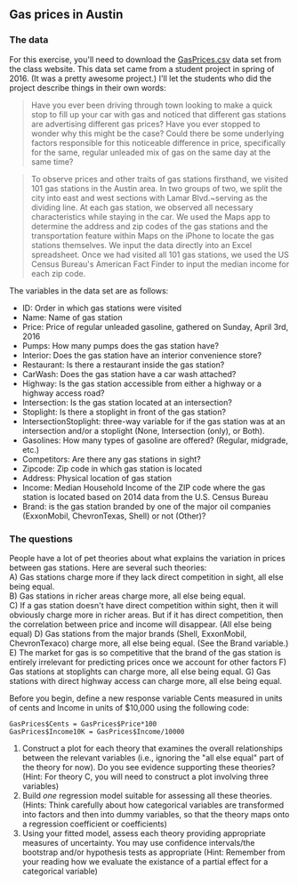 ## Gas prices in Austin   

### The data

For this exercise, you'll need to download the [GasPrices.csv](http://jaredsmurray.github.io/sta371h/data/GasPrices.csv) data set from the class website.  This data set came from a student project in spring of 2016.  (It was a pretty awesome project.)  I'll let the students who did the project describe things in their own words:

> Have you ever been driving through town looking to make a quick stop to fill up your car with gas and noticed that different gas stations are advertising different gas prices? Have you ever stopped to wonder why this might be the case? Could there be some underlying factors responsible for this noticeable difference in price, specifically for the same, regular unleaded mix of gas on the same day at the same time?

> To observe prices and other traits of gas stations firsthand, we visited 101 gas stations in the Austin area. In two groups of two, we split the city into east and west sections with Lamar Blvd.~serving as the dividing line.  At each gas station, we observed all necessary characteristics while staying in the car. We used the Maps app to determine the address and zip codes of the gas stations and the transportation feature within Maps on the iPhone to locate the gas stations themselves. We input the data directly into an Excel spreadsheet. Once we had visited all 101 gas stations, we used the US Census Bureau's American Fact Finder to input the median income for each zip code. 


The variables in the data set are as follows:

- ID: Order in which gas stations were visited  
- Name: Name of gas station  
- Price: Price of regular unleaded gasoline, gathered on Sunday, April 3rd, 2016  
- Pumps: How many pumps does the gas station have?  
- Interior: Does the gas station have an interior convenience store?  
- Restaurant: Is there a restaurant inside the gas station?  
- CarWash: Does the gas station have a car wash attached?  
- Highway: Is the gas station accessible from either a highway or a highway access road?  
- Intersection: Is the gas station located at an intersection?  
- Stoplight: Is there a stoplight in front of the gas station?  
- IntersectionStoplight: three-way variable for if the gas station was at an intersection and/or a stoplight (None, Intersection (only), or Both).  
- Gasolines: How many types of gasoline are offered? (Regular, midgrade, etc.)   
- Competitors: Are there any gas stations in sight?  
- Zipcode: Zip code in which gas station is located  
- Address: Physical location of gas station  
- Income: Median Household Income of the ZIP code where the gas station is located based on 2014 data from the U.S. Census Bureau  
- Brand: is the gas station branded by one of the major oil companies (ExxonMobil, ChevronTexas, Shell) or not (Other)?   

### The questions

People have a lot of pet theories about what explains the variation in prices between gas stations.  Here are several such theories:  
A) Gas stations charge more if they lack direct competition in sight, all else being equal.    
B) Gas stations in richer areas charge more, all else being equal.  
C) If a gas station doesn't have direct competition within sight, then it will obviously charge more in richer areas.  But if it has direct competition, then the correlation between price and income will disappear. (All else being equal)
D) Gas stations from the major brands (Shell, ExxonMobil, ChevronTexaco) charge more, all else being equal.  (See the Brand variable.)  
E) The market for gas is so competitive that the brand of the gas station is entirely irrelevant for predicting prices once we account for other factors
F) Gas stations at stoplights can charge more, all else being equal. 
G) Gas stations with direct highway access can charge more, all else being equal.  

Before you begin, define a new response variable Cents measured in units of cents and Income in units of $10,000 using the following code:

```
GasPrices$Cents = GasPrices$Price*100
GasPrices$Income10K = GasPrices$Income/10000
```

1. Construct a plot for each theory that examines the overall relationships between the relevant variables (i.e., ignoring the "all else equal" part of the theory for now). Do you see evidence supporting these theories? (Hint: For theory C, you will need to construct a plot involving three variables)
2. Build *one* regression model suitable for assessing all these theories. (Hints: Think carefully about how categorical variables are transformed into factors and then into dummy variables, so that the theory maps onto a regression coefficient or coefficients)
3. Using your fitted model, assess each theory providing appropriate measures of uncertainty. You may use confidence intervals/the bootstrap and/or hypothesis tests as appropriate (Hint: Remember from your reading how we evaluate the existance of a partial effect for a categorical variable)

